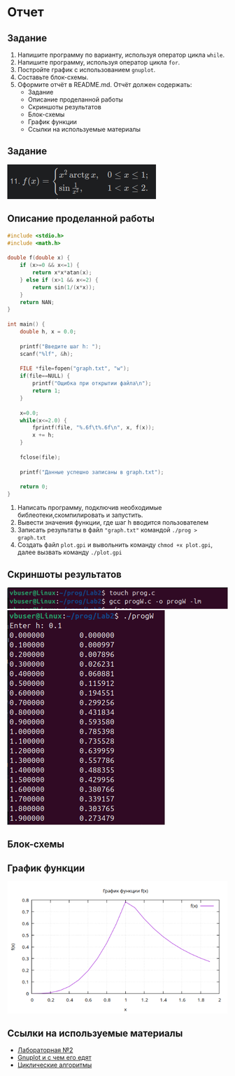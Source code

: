 # Отчет
## Задание
1. Напишите программу по варианту, используя оператор цикла ``while``.
2. Напишите программу, используя оператор цикла ``for``.
3. Постройте график с использованием ``gnuplot``.
4. Составьте блок-схемы.
5. Оформите отчёт в README.md. Отчёт должен содержать:
    - Задание
    - Описание проделанной работы
    - Скриншоты результатов
    - Блок-схемы
    - График функции
    - Ссылки на используемые материалы
## Задание
![pic 1](pic/вар11.png)
## Описание проделанной работы
```C
#include <stdio.h>
#include <math.h>

double f(double x) {
    if (x>=0 && x<=1) {
        return x*x*atan(x);
    } else if (x>1 && x<=2) {
        return sin(1/(x*x));
    }
    return NAN;
}

int main() {
    double h, x = 0.0;

    printf("Введите шаг h: ");
    scanf("%lf", &h);

    FILE *file=fopen("graph.txt", "w");
    if(file==NULL) {
        printf("Ощибка при открытии файла\n");
        return 1;
    }

    x=0.0;
    while(x<=2.0) {
        fprintf(file, "%.6f\t%.6f\n", x, f(x));
        x += h;
    }

    fclose(file);

    printf("Данные успешно записаны в graph.txt");

    return 0;
}
```
1. Написать программу, подключив необходимые библеотеки,скомпилировать и запустить.
2. Вывести значения функции, где шаг h вводится пользователем
3. Записать результаты в файл ``"graph.txt"`` командой ``./prog > graph.txt``
4. Создать файл ``plot.gpi`` и вывольнить команду ``chmod +x plot.gpi``, далее вызвать команду ``./plot.gpi``
## Скриншоты результатов
![pic 2](pic/1.png)
![pic 3](pic/2.png)
## Блок-схемы

## График функции
![pic graph](pic/graph.png)
## Ссылки на используемые материалы
- [Лабораторная №2](https://evil-teacher.on.fleek.co/prog_pm/term1/lab02/)
- [Gnuplot и с чем его едят](https://habr.com/ru/companies/ruvds/articles/517450/)
- [Циклические алгоритмы](https://acmp.ru/article.asp?id_text=517)